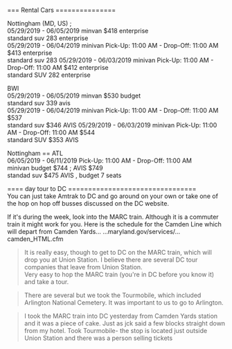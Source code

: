 








=== Rental Cars ===============   

Nottingham (MD, US) ;    
05/29/2019 - 06/05/2019    minvan   $418  enterprise      
              standard suv  283    enterprise   
05/29/2019 - 06/04/2019  minivan Pick-Up: 11:00 AM - Drop-Off: 11:00 AM   $413   enterprise    
              standard suv  283
05/29/2019 - 06/03/2019  minivan Pick-Up: 11:00 AM - Drop-Off: 11:00 AM   $412  enterprise   
              standard SUV   282 enterprise     
                 
    
BWI   
05/29/2019 - 06/05/2019    minvan   $530  budget     
              standard suv  339  avis   
05/29/2019 - 06/04/2019  minivan Pick-Up: 11:00 AM - Drop-Off: 11:00 AM   $537   
              standard suv  $346 AVIS
05/29/2019 - 06/03/2019  minivan Pick-Up: 11:00 AM - Drop-Off: 11:00 AM   $544  
              standard SUV   $353 AVIS     
              
  
Nottingham ==  ATL     
06/05/2019 - 06/11/2019  Pick-Up: 11:00 AM - Drop-Off: 11:00 AM                
              minivan  budget $744 ; AVIS $749   
              standad  suv   $475  AVIS , budget   7 seats
              
 
    



====  day tour to DC ================================      
You can just take Amtrak to DC and go around on your own or take one of the hop on hop off busses discussed on the DC website.     
     
If it's during the week, look into the MARC train. Although it is a commuter train it might work for you. Here is the schedule for the Camden Line which will depart from Camden Yards...
…maryland.gov/services/…camden_HTML.cfm      
      
> It is really easy, though to get to DC on the MARC train, which will drop you at Union Station. I believe there are several DC tour companies that leave from Union Station.    
Very easy to hop the MARC train (you're in DC before you know it) and take a tour.

> There are several but we took the Tourmobile, which included Arlington National Cemetery. It was important to us to go to Arlington.    
     
> I took the MARC train into DC yesterday from Camden Yards station and it was a piece of cake. Just as jck said a few blocks straight down from my hotel. Took Tourmobile- the stop is located just outside Union Station and there was a person selling tickets 
     


           
